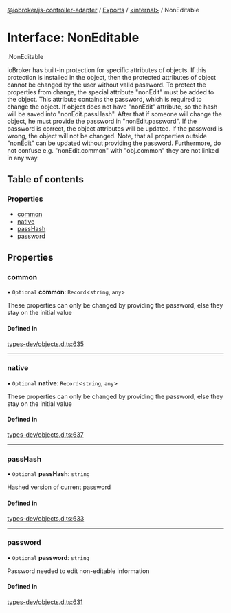 [@iobroker/js-controller-adapter](../README.md) / [Exports](../modules.md) / [<internal\>](../modules/internal_.md) / NonEditable

# Interface: NonEditable

[<internal>](../modules/internal_.md).NonEditable

ioBroker has built-in protection for specific attributes of objects. If this protection is installed in the object, then the protected attributes of object cannot be changed by the user without valid password.
To protect the properties from change, the special attribute "nonEdit" must be added to the object. This attribute contains the password, which is required to change the object.
If object does not have "nonEdit" attribute, so the hash will be saved into "nonEdit.passHash". After that if someone will change the object, he must provide the password in "nonEdit.password".
If the password is correct, the object attributes will be updated. If the password is wrong, the object will not be changed.
Note, that all properties outside "nonEdit" can be updated without providing the password. Furthermore, do not confuse e.g. "nonEdit.common" with "obj.common" they are not linked in any way.

## Table of contents

### Properties

- [common](internal_.NonEditable.md#common)
- [native](internal_.NonEditable.md#native)
- [passHash](internal_.NonEditable.md#passhash)
- [password](internal_.NonEditable.md#password)

## Properties

### common

• `Optional` **common**: `Record`<`string`, `any`\>

These properties can only be changed by providing the password, else they stay on the initial value

#### Defined in

[types-dev/objects.d.ts:635](https://github.com/ioBroker/ioBroker.js-controller/blob/58a732de/packages/types-dev/objects.d.ts#L635)

___

### native

• `Optional` **native**: `Record`<`string`, `any`\>

These properties can only be changed by providing the password, else they stay on the initial value

#### Defined in

[types-dev/objects.d.ts:637](https://github.com/ioBroker/ioBroker.js-controller/blob/58a732de/packages/types-dev/objects.d.ts#L637)

___

### passHash

• `Optional` **passHash**: `string`

Hashed version of current password

#### Defined in

[types-dev/objects.d.ts:633](https://github.com/ioBroker/ioBroker.js-controller/blob/58a732de/packages/types-dev/objects.d.ts#L633)

___

### password

• `Optional` **password**: `string`

Password needed to edit non-editable information

#### Defined in

[types-dev/objects.d.ts:631](https://github.com/ioBroker/ioBroker.js-controller/blob/58a732de/packages/types-dev/objects.d.ts#L631)
